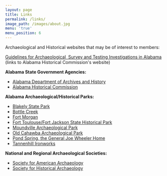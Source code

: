 ```yaml
---
layout: page
title: Links
permalink: /links/
image_path: /images/about.jpg
menu: 'true'
menu_position: 6
---
```



Archaeological and Historical websites that may be of interest to members:

[Guidelines for Archaeological&nbsp; Survey and Testing Investigations in Alabama](http://ahc.alabama.gov/section106PDFs/Policy%20for%20Archaeological%20Survey%20and%20Testing%20in%20Alabama.pdf) (links to Alabama Historical Commission's website)

**Alabama State Government Agencies:**

* [Alabama Department of Archives and History](http://archives.state.al.us/)
* [Alabama Historical Commission](http://ahc.alabama.gov/)

**Alabama Archaeological/Historical Parks:**

* [Blakely State Park](http://www.blakeleypark.com/)
* [Bottle Creek](http://ahc.alabama.gov/properties/bottlecreek/bottlecreek.aspx)
* [Fort Morgan](http://www.fort-morgan.org/)
* [Fort Toulouse/Fort Jackson State Historical Park](https://fttoulousejackson.org/)
* [Moundville Archaeological Park](http://moundville.ua.edu/)
* [Old Cahawba Archaeological Park](http://cahawba.com/)
* [Pond Spring, the General Joe Wheeler Home](http://ahc.alabama.gov/properties/pondspring/pondspring.aspx)
* [Tannenhill Ironworks](http://www.tannehill.org/)

**National and Regional Archaeological Societies:**

* [Society for American Archaeology](saa.org)
* [Society for Historical Archaeology](https://sha.org/)

&nbsp;